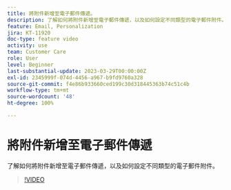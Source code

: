 ```yaml
---
title: 將附件新增至電子郵件傳遞。
description: 了解如何將附件新增至電子郵件傳遞，以及如何設定不同類型的電子郵件附件。
feature: Email, Personalization
jira: KT-11920
doc-type: feature video
activity: use
team: Customer Care
role: User
level: Beginner
last-substantial-update: 2023-03-29T00:00:00Z
exl-id: 2345999f-074d-4456-a967-b9fd9760a328
source-git-commit: f4e86b933660ced199c30d318445363b74c51c4b
workflow-type: tm+mt
source-wordcount: '48'
ht-degree: 100%

---
```


# 將附件新增至電子郵件傳遞

了解如何將附件新增至電子郵件傳遞，以及如何設定不同類型的電子郵件附件。

>[!VIDEO](https://video.tv.adobe.com/v/3415789?quality=12&learn=on)
